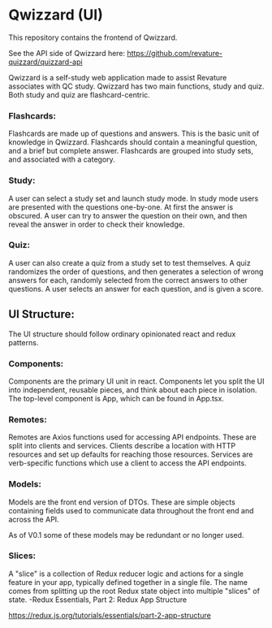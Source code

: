 # Qwizzard (UI)
This repository contains the frontend of Qwizzard.

See the API side of Qwizzard here:
https://github.com/revature-quizzard/quizzard-api

Qwizzard is a self-study web application made to assist Revature associates
with QC study. Qwizzard has two main functions, study and quiz.
Both study and quiz are flashcard-centric.

### Flashcards:
Flashcards are made up of questions and answers. This is the basic
unit of knowledge in Qwizzard. Flashcards should contain a meaningful
question, and a brief but complete answer. Flashcards are grouped into
study sets, and associated with a category.

### Study:
A user can select a study set and launch study mode. In study mode users
are presented with the questions one-by-one. At first the answer is obscured.
A user can try to answer the question on their own, and then reveal the answer
in order to check their knowledge.

### Quiz:
A user can also create a quiz from a study set to test themselves. A quiz
randomizes the order of questions, and then generates a selection of wrong
answers for each, randomly selected from the correct answers to other
questions. A user selects an answer for each question, and is given a score.

## UI Structure:
The UI structure should follow ordinary opinionated react and redux patterns.

### Components:
Components are the primary UI unit in react. Components let you split 
the UI into independent, reusable pieces, and think about each piece in isolation.
The top-level component is App, which can be found in App.tsx.

### Remotes:
Remotes are Axios functions used for accessing API endpoints. These are split into 
clients and services. Clients describe a location with HTTP resources and set up 
defaults for reaching those resources. Services are verb-specific functions 
which use a client to access the API endpoints.

### Models:
Models are the front end version of DTOs. These are simple objects containing fields 
used to communicate data throughout the front end and across the API.

As of V0.1 some of these models may be redundant or no longer used.

### Slices:
A "slice" is a collection of Redux reducer logic and actions for a single 
feature in your app, typically defined together in a single file. The name 
comes from splitting up the root Redux state object into multiple "slices" 
of state. -Redux Essentials, Part 2: Redux App Structure
 
 https://redux.js.org/tutorials/essentials/part-2-app-structure